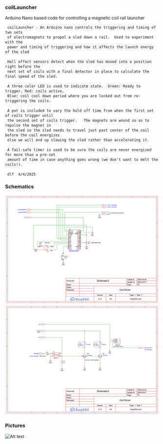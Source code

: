 ### coilLauncher
Arduino Nano based code for controlling a magnetic coil rail launcher
 
     coilLauncher - An Arduino nano controls the triggering and timing of two sets
     of electromagnets to propel a sled down a rail.  Used to experiment with the
     power and timing of triggering and how it affects the launch energy of the sled

     Hall effect sensors detect when the sled has moved into a position right before the
     next set of coils with a final detector in place to calculate the final speed of the sled.

     A three color LED is used to indicate state.  Green: Ready to trigger, Red: coils active,
     Blue: coil cool down period where you are locked out from re-triggering the coils.

     A pot is included to vary the hold off time from when the first set of coils trigger until
     the second set of coils trigger.   The magnets are wound so as to repulse the magnet in 
     the sled so the sled needs to travel just past center of the coil before the coil energizes 
     else we will end up slowing the sled rather than accelerating it.

     A fail-safe timer is used to be sure the coils are never energized for more than a pre-set 
     amount of time in case anything goes wrong (we don't want to melt the coils!).

     dlf  4/4/2025

### Schematics
![Alt text](./Controller.png "Nano Controller")
![Alt text](./Driver.png "Coil Driver")

### Pictures
![Alt text](./coilLauncher.png "Coil Launcher")
